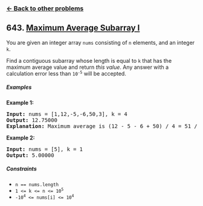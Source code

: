 ### [&#8592; Back to other problems](../../README.md)

## 643. [Maximum Average Subarray I](https://leetcode.com/problems/maximum-average-subarray-i/)

You are given an integer array `nums` consisting of `n` elements, and an integer `k`.

Find a contiguous subarray whose length is equal to `k` that has the maximum average value and
return *this value*. Any answer with a calculation error less than <code>10<sup>-5</sup></code> will
be
accepted.

##### Examples

**Example 1:**

<pre>
<b>Input:</b> nums = [1,12,-5,-6,50,3], k = 4
<b>Output:</b> 12.75000
<b>Explanation:</b> Maximum average is (12 - 5 - 6 + 50) / 4 = 51 / 4 = 12.75
</pre>

**Example 2:**

<pre>
<b>Input:</b> nums = [5], k = 1
<b>Output:</b> 5.00000
</pre>

##### Constraints

* <code>n == nums.length</code>
* <code>1 <= k <= n <= 10<sup>5</sup></code>
* <code>-10<sup>4</sup> <= nums[i] <= 10<sup>4</sup></code>
